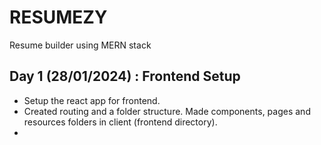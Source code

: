 # RESUMEZY
Resume builder using MERN stack

## Day 1 (28/01/2024) : Frontend Setup
* Setup the react app for frontend.
* Created routing and a folder structure. Made components, pages and resources folders in client (frontend directory).
* 


